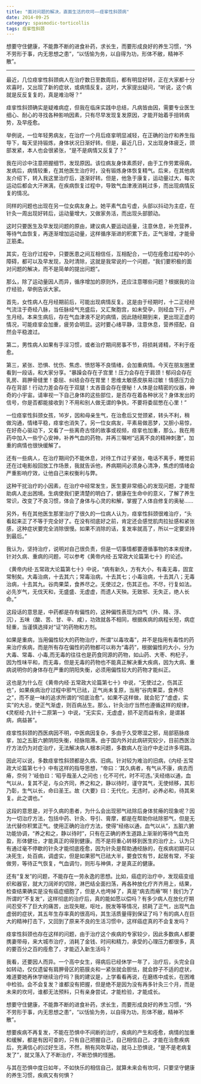 ```yaml
---
title: "面对问题的解决，直面生活的坎坷——痉挛性斜颈病"
date: 2014-09-25
category: spasmodic-torticollis
tags: 痉挛性斜颈
---
```


想要守住健康，不能靠不断的进食补药，求长生，而要形成良好的养生习惯，“外不劳形于事，内无思想之患”，“以恬愉为务，以自得为功，形体不敝，精神不散”。

***

最近，几位痉挛性斜颈病人在治疗数日至数周后，都有明显好转，正在大家都十分欢喜时，又出现了新的症状，或病情反复。这时，大家提出疑问，“听说，这个病就是反反复复的，真是难治呀？”

痉挛性斜颈确实是疑难病症，但我在临床实践中总结，凡病皆由因，需要专业医生细心、耐心的寻找各种影响因素，只有尽早发现复发原因，才能开始着手扭转病势，及早痊愈。

举例说，一位年轻男病友，在治疗一个月后痉挛明显减轻，在正确的治疗和养生指导下，每天坚持锻炼，身体状况日渐好转。但是，最近几日，又出现身体疲乏，颈部发紧，本人也会很紧张，“是不是病情又反复了？”

我在问诊中注意把握细节，发现原因。该位病友身体素质好，由于工作劳累得病，发病后，病情较重，在其他医生治疗时，没有锻炼身体恢复精气。后来，在其他病友介绍下，转入我这里治疗后，逐渐好转。但是，他急于康复，运动量过大，每次运动后都会大汗淋漓，在疾病恢复过程中，导致气血津液消耗过多，而出现病情反复的情况。

同样的问题也出现在另一位女病友身上。她平素气血亏虚，头部以抖动为主症，在针灸一周出现好转后，运动量增大，又做家务活，而出现头部颤动。

这时只要医生及早发现问题的原由，建议病人要运动适量，注意休息，补充营养，等待气血恢复，再逐渐增加运动量，这样循序渐进的积累下去，正气渐增，才能骨正筋柔。

其实，在治疗过程中，只要医患之间互相信任，互相配合，一切在痊愈过程中的小障碍，都可以及早发现，及时清除，这就是我常说的一个问题，“我们要积极的面对问题的解决，而不是简单的提出问题”。

那么，除了运动量因人而异，循序增加的原则外，还应注意哪些问题？根据我的治疗经验，举例告诉大家。

首先，女性病人在月经期前后，可能出现病情反复。这是由于经期时，十二正经经气流注于奇经八脉，当任脉经气充盛后，又汇聚胞宫，如未受孕，则经血下行，产生月经。本来生病后，存在气血津液不足的病情，因此随经期到来，更出现正虚的情况，可能痉挛会加重，疲劳会明显。这时要心绪平静，注意休息，营养搭配，自然会平稳渡过。

第二，男性病人如果有手淫习惯，或者治疗期间房事不节，将损耗肾精，不利于痊愈。

第三，紧张、恐惧、忧伤、焦虑、愤怒等不良情绪，会加重病情。今天在朋友圈里看到一段话，和大家分享。“暴躁会存在子宫里！压力会存在于肩颈！郁闷会存在乳房、肩胛骨缝里！委屈、纠结会存在胃里！思维太敏感皮肤易过敏！情感压力会存在背部！行动力差会存在于双腿！太吝啬会存在便秘！人体是台精密的仪器，神奇的小宇宙。请审视一下自己身体的这些部位，是否存在着各种状况？身体发出的信号，你是否都能接收到？不用和别人做无谓的争执，不要将委屈憋在心里！”

一位痉挛性斜颈女孩，16岁，因和母亲生气，在治愈后又觉颈紧，转头不利，稍做沟通，情绪平稳，痉挛也消失了。另一位女病友，平素易做恶梦，又胆小易惊，在好奇心驱动下，又看了一些离奇古怪的故事或视频，痉挛也加重，那么，我在用药中加入一些宁心安神，补养气血的药物，并再三嘱咐“远离不良的精神刺激”，加重的病情也很快缓解了。

还有一些病人，在治疗期间仍不能休息，对待工作过于紧张，电话不离手，睡觉前还在过电影般回放工作场景，我就告诉他，养病期间必须身心清净，焦虑的情绪会严重影响疗效，让他自己来权衡利与弊。

这种干扰治疗的小因素，在治疗中经常发生，医生要非常细心的发现问题，才能帮助病人走出困境。生病使我们更清楚的明白了，健康在生命中的意义，了解了养生常识，改变了不良习惯，体会了身体与心灵的和解，掌握了人体自修复的奥秘……

另外，有在其他医生那里治疗了很久的一位病人认为，痉挛性斜颈很难治疗，“头看起来正了不等于完全好了。在没有彻底好之前，肯定还会感觉肌肉拉扯感和紧张感，这种症状要完全消除很慢。如果不消除的话，复发率就高了，所以一定要坚持到最后。”

我认为，坚持治疗，说明对自己很负责，但是一切事情都要遵循事物的本来规律，针对久病、重病的问题，可以参考《黄帝内经·五常政大论篇第七十》的论述。

《黄帝内经·五常政大论篇第七十》中说，“病有新久，方有大小，有毒无毒，固宜常制矣。大毒治病，十去其六；常毒治病，十去其七；小毒治病，十去其八；无毒治病，十去其九。谷肉果菜，食养尽之。无使过之，伤其正也。不尽，行复如法。必先岁气，无伐天和，无盛盛、无虚虚，而遗人天殃。无致邪、无失正，绝人长命。”

这段话的意思是，中药都是存有偏性的，这种偏性表现为四气（升、降、浮、沉），五味（酸、苦、甘、辛、咸），功效就各不相同，根据疾病的病程长短，病症轻重，当谨慎选择对“证”的药物和方剂。

如果是重病，当用偏性较大的药物治疗，所谓“以毒攻毒”，并不是指用有毒性的药来治疗疾病，而是所有存在偏性的药物都可以称为“毒药”，根据偏性的大小，分为大毒、常毒、小毒,而无毒的往往也是药食同源的药物，如山药、大枣、枸杞子，因为性味平和，而无毒，但是无毒的药物也不能真正解决重大疾病，因为大病、重病说明你的身体存在严重的阴阳失衡，必须用偏性较大的药物才能纠正。

这也是为什么在《黄帝内经·五常政大论篇第七十》中说，“无使过之，伤其正也”，如果疾病治疗过程中邪气已祛，正气尚未复原，当用“谷肉果菜，食养尽之”，而不是一味的追求所谓的“彻底治愈”。如果不这样做，就会犯了“虚虚，实实”的大忌，使正气渐虚，则百病丛生。那么，针灸治疗当然也遵循这样的规律，《灵枢经·九针十二原第一》中说，“无实实，无虚虚，损不足而益有余，是谓甚病，病益甚”。


痉挛性斜颈的西医病因不明，中医病因复杂，多由于久受寒湿之邪，局部筋脉痉挛，加之五脏六腑阴阳失衡，经脉阻滞。由于国内外对此病研究较少，目前西医治疗方法仍为对症治疗，无法解决病人根本问题，多数病人在治疗中走过许多弯路。

因此可以说，多数痉挛性斜颈都是久病、旧病。针对较为难治的旧病，《内经·五常政大论篇第七十》中有这样的指导思想，“帝曰：‘其久病者，有气从不康，病去而瘠，奈何？’岐伯曰：‘昭乎哉圣人之问也﹗化不可代，时不可违。’夫经络以通，血气以从，复其不足，与众齐同，养之和之，静以待时，谨守其气，无使倾移，其形乃彰，生气以长，命曰圣王。故《大要》曰：无代化，无违时，必养必和，待其来复。此之谓也。”

这段的意思是，对于久病的患者，为什么会出现邪气祛除后身体贫瘠的现象呢？因为一切治疗方法，包括中药、针灸、导引、膏摩，都是在帮助你祛除邪气，但是无法代替你积累正气。使用正确的治疗方法，使得“经络以通，血气以从”，五脏六腑功能协调，“养之和之，静以待时”，只有在正确的养生道路上渐渐的等待气血充盈，形体健壮，才能真正的得到健康。而不是将重心转移到医生的治疗上，认为只有通过毫不停歇的针灸才能彻底痊愈，因为针灸是帮助通经脉的，在疾病初期可以决死生，处百病，调虚实，但是如果邪气已祛大半，要食饮有节，起居有常，不妄做劳，等待正气恢复，气血调匀，则形与神俱，才是真正的健康。

还有“复发”的问题，不能存在一劳永逸的思想。比如，癌症的治疗中，发现癌变组织和器官，就大刀阔斧的切除，淋巴结全面扫荡，再各种放化疗齐齐用上，结果，检查结果确实是没有癌症细胞了，但是人也垮掉了，真是“病去而瘠”啊！我们为了所谓的“不复发”，这样彻底的治疗后，真的能如愿以偿吗？有多少病人在放化疗期间忍受不了巨大的痛苦，出现失眠，呕吐，脱发等等情况，损耗了正气，出现气血虚弱的症状，其五年生存率真的很高吗，其生活质量得到保证了吗？有的病人在巨大的精神打击下，又回到了原来不良的生活习惯中，这样癌症真的不会复发吗？

痉挛性斜颈也存在这样的问题，由于治疗这个疾病的专家较少，因此多数病人都要携妻带母，来大城市治疗，消耗了金钱、时间和精力，承受的心理压力都很多，真的要百分之百的痊愈了，才能迈入新生活吗？

我看，还要因人而异。一个高中女生，得病后已经休学一年了，治疗后，头完全自如转动，仅仅遗留有肩胛骨区的筋膜炎和一紧张就会胆怯，就会脖子不适的症状，难道要她再休学继续治疗吗？我的建议是，上学看看再说，在磨练中成长，在困难中检验。会不会复发？谁都没有把握，但是绝不是因为没有再多针灸三个月，而是未来的坎坷，谁都无法预料，只有亲身尝试，才能检验，才能成长。

想要守住健康，不能靠不断的进食补药，求长生，而要形成良好的养生习惯，“外不劳形于事，内无思想之患”，“以恬愉为务，以自得为功，形体不敝，精神不散”。

想要疾病不再复发，不能在恐惧中不间断的治疗，疾病的产生和痊愈，病情的加重和缓解，都是有因可查的，只有自己把握自己，自己相信自己，才能在治愈疾病后，充满信心的过好生活，不然，稍有风吹草动，就马上恐惧说，“是不是老病复发了”，就又落入了不断治疗，不断恐惧的怪圈。

与其在恐惧中度日如年，不如快乐的相信自己，就算未来会有坎坷，只要坚守健康的养生习惯，疾病又有何惧？
